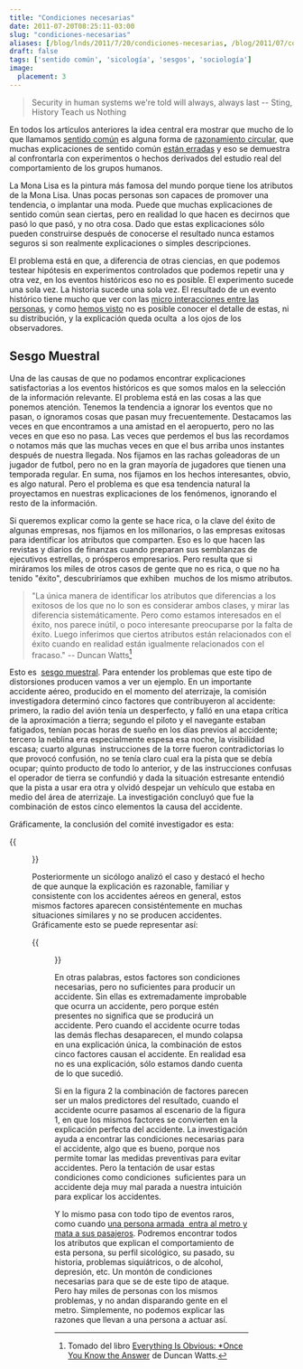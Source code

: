 ```yaml
---
title: "Condiciones necesarias"
date: 2011-07-20T08:25:11-03:00
slug: "condiciones-necesarias"
aliases: [/blog/lnds/2011/7/20/condiciones-necesarias, /blog/2011/07/condiciones-necesarias.html]
draft: false
tags: ['sentido común', 'sicología', 'sesgos', 'sociología']
image:
  placement: 3
---
```



> Security in human systems we're told will always, always last \--
> Sting, History Teach us Nothing

En todos los artículos anteriores la idea central era mostrar que mucho
de lo que llamamos [sentido común](/blog/lnds/2011/06/28/la-paradoja-del-sentido-comun)
es alguna forma de [razonamiento circular](/blog/lnds/2011/07/20/razonamiento-circular),
que muchas explicaciones de sentido común [están erradas](/blog/lnds/2011/07/10/intuicion) y eso se
demuestra al confrontarla con experimentos o hechos derivados del
estudio real del comportamiento de los grupos humanos.

La Mona Lisa es la pintura más famosa del mundo porque tiene los
atributos de la Mona Lisa. Unas pocas personas son capaces de promover
una tendencia, o implantar una moda. Puede que muchas explicaciones de
sentido común sean ciertas, pero en realidad lo que hacen es decirnos
que pasó lo que pasó, y no otra cosa. Dado que estas explicaciones sólo
pueden construirse después de conocerse el resultado nunca estamos
seguros si son realmente explicaciones o simples descripciones.

El problema está en que, a diferencia de otras ciencias, en que podemos
testear hipótesis en experimentos controlados que podemos repetir una y
otra vez, en los eventos históricos eso no es posible. El experimento
sucede una sola vez. La historia sucede una sola vez. El resultado de un
evento histórico tiene mucho que ver con las 
[micro interacciones entre las personas](/blog/lnds/2011/07/13/influencias), y como
[hemos visto](/blog/lnds/2011/07/12/razonamiento-circular) no
es posible conocer el detalle de estas, ni su distribución, y la
explicación queda oculta  a los ojos de los observadores.

## Sesgo Muestral 

Una de las causas de que no podamos encontrar explicaciones
satisfactorias a los eventos históricos es que somos malos en la
selección de la información relevante. El problema está en las cosas a
las que ponemos atención. Tenemos la tendencia a ignorar los eventos que
no pasan, o ignoramos cosas que pasan muy frecuentemente. Destacamos las
veces en que encontramos a una amistad en el aeropuerto, pero no las
veces en que eso no pasa. Las veces que perdemos el bus las recordamos o
notamos más que las muchas veces en que el bus arriba unos instantes
después de nuestra llegada. Nos fijamos en las rachas goleadoras de un
jugador de futbol, pero no en la gran mayoría de jugadores que tienen
una temporada regular. En suma, nos fijamos en los hechos interesantes,
obvio, es algo natural. Pero el problema es que esa tendencia natural la
proyectamos en nuestras explicaciones de los fenómenos, ignorando el
resto de la información.

Si queremos explicar como la gente se hace rica, o la clave del éxito de
algunas empresas, nos fijamos en los millonarios, o las empresas
exitosas para identificar los atributos que comparten. Eso es lo que
hacen las revistas y diarios de finanzas cuando preparan sus semblanzas
de ejecutivos estrellas, o prósperos empresarios. Pero resulta que si
miráramos los miles de otros casos de gente que no es rica, o que no ha
tenido "éxito", descubriríamos que exhiben  muchos de los mismo
atributos.

> "La única manera de identificar los atributos que diferencias a los
> exitosos de los que no lo son es considerar ambos clases, y mirar las
> diferencia sistemáticamente. Pero como estamos interesados en el
> éxito, nos parece inútil, o poco interesante preocuparse por la falta
> de éxito. Luego inferimos que ciertos atributos están relacionados con
> el éxito cuando en realidad están igualmente relacionados con el
> fracaso." \-- Duncan Watts[^1]

Esto es  [sesgo muestral](https://es.wikipedia.org/wiki/Sesgo_muestral).
Para entender los problemas que este tipo de distorsiones producen vamos
a ver un ejemplo. En un importante accidente aéreo, producido en el
momento del aterrizaje, la comisión investigadora determinó cinco
factores que contribuyeron al accidente: primero, la radio del avión
tenía un desperfecto, y falló en una etapa crítica de la aproximación a
tierra; segundo el piloto y el navegante estaban fatigados, tenían pocas
horas de sueño en los días previos al accidente; tercero la neblina era
especialmente espesa esa noche, la visibilidad escasa; cuarto algunas
 instrucciones de la torre fueron contradictorias lo que provocó
confusión, no se tenía claro cual era la pista que se debía ocupar;
quinto producto de todo lo anterior, y de las instrucciones confusas el
operador de tierra se confundió y dada la situación estresante entendió
que la pista a usar era otra y olvidó despejar un vehículo que estaba en
medio del área de aterrizaje. La investigación concluyó que fue la
combinación de estos cinco elementos la causa del accidente.

Gráficamente, la conclusión del comité investigador es esta:

{{<figure caption="Figura 1: Combinación de causas de un accidente aereo" src="Sesgo2.png">}}

Posteriormente un sicólogo analizó el caso y destacó el hecho de que
aunque la explicación es razonable, familiar y consistente con los
accidentes aéreos en general, estos mismos factores aparecen
consisténtemente en muchas situaciones similares y no se producen
accidentes. Gráficamente esto se puede representar así:

{{<figure caption="Figura 2: Las mismas causas y no siempre ocurre un accidente aéreo" src="Sesgo1.png">}}

En otras palabras, estos factores son condiciones necesarias, pero no
suficientes para producir un accidente. Sin ellas es extremadamente
improbable que ocurra un accidente, pero porque estén presentes no
significa que se producirá un accidente. Pero cuando el accidente ocurre
todas las demás flechas desaparecen, el mundo colapsa en una explicación
única, la combinación de estos cinco factores causan el accidente. En
realidad esa no es una explicación, sólo estamos dando cuenta de lo que
sucedió.

Si en la figura 2 la combinación de factores parecen ser un malos
predictores del resultado, cuando el accidente ocurre pasamos al
escenario de la figura 1, en que los mismos factores se convierten en la
explicación perfecta del accidente. La investigación ayuda a encontrar
las condiciones necesarias para el accidente, algo que es bueno, porque
nos permite tomar las medidas preventivas para evitar accidentes. Pero
la tentación de usar estas condiciones como condiciones  suficientes
para un accidente deja muy mal parada a nuestra intuición para explicar
los accidentes.

Y lo mismo pasa con todo tipo de eventos raros, como cuando 
[una persona armada  entra al metro y mata a sus pasajeros](https://www.biobiochile.cl/2011/07/17/al-menos-4-heridos-en-tiroteo-en-estacion-de-metro-plaza-de-maipu-en-santiago.shtml).
Podremos encontrar todos los atributos que explican el comportamiento de
esta persona, su perfil sicológico, su pasado, su historia, problemas
siquiátricos, o de alcohol, depresión, etc. Un montón de condiciones
necesarias para que se de este tipo de ataque. Pero hay miles de
personas con los mismos problemas, y no andan disparando gente en el
metro. Simplemente, no podemos explicar las razones que llevan a una
persona a actuar así.


[^1]: Tomado del libro [Everything Is Obvious: \*Once You Know the  Answer](https://www.amazon.com/gp/product/0385531680/ref=as_li_qf_sp_asin_tl?ie=UTF8&tag=lanaturaledel-20&linkCode=as2&camp=217145&creative=399373&creativeASIN=0385531680)
de Duncan Watts.
